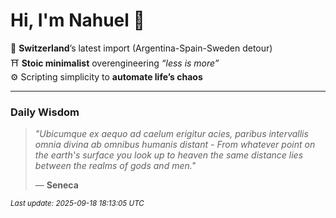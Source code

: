 # Hi, I'm Nahuel :tiger:

📍 **Switzerland**’s latest import (Argentina-Spain-Sweden detour)  
⛩️ **Stoic minimalist** overengineering *“less is more”*  
⚙️ Scripting simplicity to **automate life’s chaos**

---

### Daily Wisdom
> _"Ubicumque ex aequo ad caelum erigitur acies, paribus intervallis omnia divina ab omnibus humanis distant - From whatever point on the earth's surface you look up to heaven the same distance lies between the realms of gods and men."_  
>
> — **Seneca**

<sub>*Last update: 2025-09-18 18:13:05 UTC*</sub>

